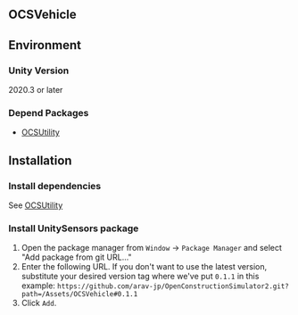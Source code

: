 ## OCSVehicle

## Environment
### Unity Version
2020.3 or later
### Depend Packages
- [OCSUtility](https://github.com/arav-jp/OpenConstructionSimulator2/tree/docs/Assets/OCSUtility)

## Installation
### Install dependencies
See [OCSUtility](https://github.com/arav-jp/OpenConstructionSimulator2/tree/docs/Assets/OCSUtility)

### Install UnitySensors package
1. Open the package manager from `Window` -> `Package Manager` and select "Add package from git URL..."
2. Enter the following URL. If you don't want to use the latest version, substitute your desired version tag where we've put `0.1.1` in this example:
`https://github.com/arav-jp/OpenConstructionSimulator2.git?path=/Assets/OCSVehicle#0.1.1`
3. Click `Add`.

